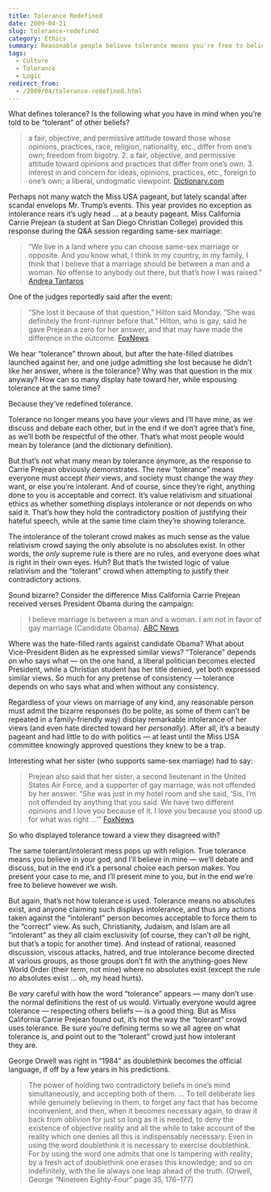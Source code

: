 ```yaml
---
title: Tolerance Redefined
date: 2009-04-21
slug: tolerance-redefined
category: Ethics
summary: Reasonable people believe tolerance means you're free to believe as you wish, and others are as well. Sadly, that's not the reality of the so-called tolerant crowd.
tags: 
  - Culture
  - Tolerance
  - Logic
redirect_from:
  - /2009/04/tolerance-redefined.html
---
```




What defines tolerance? Is the following what you have in mind when
you’re told to be “tolerant” of other beliefs?

> a fair, objective, and permissive attitude toward those
>  whose opinions, practices, race, religion, nationality, etc.,
>  differ from one’s own; freedom from bigotry. 2. a fair,
>  objective, and permissive attitude toward opinions and
>  practices that differ from one’s own. 3. interest in and
>  concern for ideas, opinions, practices, etc., foreign to
>  one’s own; a liberal, undogmatic viewpoint.
> [Dictionary.com](http://dictionary.reference.com/browse/tolerance?jss=0)

Perhaps not many watch the Miss USA pageant, but lately scandal after
scandal envelops Mr. Trump’s events. This year provides no exception as
intolerance rears it’s ugly head … at a beauty pageant. Miss California
Carrie Prejean (a student at San Diego Christian College) provided this
response during the Q&A session regarding same-sex marriage:

> “We live in a land where you can choose same-sex marriage or
>  opposite. And you know what, I think in my country, in my
>  family, I think that I believe that a marriage should be
>  between a man and a woman. No offense to anybody out there,
>  but that’s how I was raised.”
> [Andrea Tantaros](http://www.andreatantaros.com/1/2009/04/Miss-Liberal-USA.cfm)

One of the judges reportedly said after the event:

> “She lost it because of that question,” Hilton said Monday.
>  “She was definitely the front-runner before that.” Hilton,
>  who is gay, said he gave Prejean a zero for her answer, and
>  that may have made the difference in the outcome.
> [FoxNews](http://www.foxnews.com/story/0,2933,517362,00.html)

We hear “tolerance” thrown about, but after the hate-filled diatribes
launched against her, and one judge admitting she lost because he didn’t
like her answer, where is the tolerance? Why was that question in the
mix anyway? How can so many display hate toward her, while espousing
tolerance at the same time?

Because they’ve redefined tolerance.

Tolerance no longer means you have your views and I’ll have mine, as we
discuss and debate each other, but in the end if we don’t agree that’s
fine, as we’ll both be respectful of the other. That’s what most people
would mean by tolerance (and the dictionary definition).

But that’s not what many mean by tolerance anymore, as the response to
Carrie Prejean obviously demonstrates. The new “tolerance” means
everyone must accept *their* views, and society must change the way
*they* want, or else you’re intolerant. And of course, since they’re
right, anything done to you is acceptable and correct. It’s value
relativism and situational ethics as whether something displays
intolerance or not depends on who said it. That’s how they hold the
contradictory position of justifying their hateful speech, while at the
same time claim they’re showing tolerance.

The intolerance of the tolerant crowd makes as much sense as the value
relativism crowd saying the only absolute is no absolutes exist. In
other words, the *only* supreme rule is there are no rules, and everyone
does what is right in their own eyes. Huh? But that’s the twisted logic
of value relativism and the “tolerant” crowd when attempting to justify
their contradictory actions.

Sound bizarre? Consider the difference Miss California Carrie Prejean
received verses President Obama during the campaign:

> I believe marriage is between a man and a woman. I am not in
>  favor of gay marriage (Candidate Obama).
> [ABC News](http://blogs.abcnews.com/politicalradar/2008/11/obama-on-mtv-i.html)

Where was the hate-filled rants against candidate Obama? What about
Vice-President Biden as he expressed similar views? “Tolerance” depends
on who says what — on the one hand, a liberal politician becomes elected
President, while a Christian student has her title denied, yet both
expressed similar views. So much for any pretense of consistency —
tolerance depends on who says what and when without any consistency.

Regardless of your views on marriage of any kind, any reasonable person
must admit the bizarre responses (to be polite, as some of them can’t be
repeated in a family-friendly way) display remarkable intolerance of her
views (and even hate directed toward her *personally*). After all, it’s
a beauty pageant and had little to do with politics — at least until the
Miss USA committee knowingly approved questions they knew to be a trap.

Interesting what her sister (who supports same-sex marriage) had to say:

> Prejean also said that her sister, a second lieutenant in the
>  United States Air Force, and a supporter of gay marriage, was
>  not offended by her answer.
>  “She was just in my hotel room and she said, ‘Sis, I’m not
>  offended by anything that you said. We have two different
>  opinions and I love you because of it. I love you because you
>  stood up for what was right …’”
> [FoxNews](http://www.foxnews.com/story/0,2933,517215,00.html)

So who displayed tolerance toward a view they disagreed with?

The same tolerant/intolerant mess pops up with religion. True tolerance
means you believe in your god, and I’ll believe in mine — we’ll debate
and discuss, but in the end it’s a personal choice each person makes.
You present your case to me, and I’ll present mine to you, but in the
end we’re free to believe however we wish.

But again, that’s not how tolerance is used. Tolerance means no
absolutes exist, and anyone claiming such displays intolerance, and thus
any actions taken against the “intolerant” person becomes acceptable to
force them to the “correct” view. As such, Christianity, Judaism, and
Islam are all “intolerant” as they all claim exclusivity (of course,
they can’t *all* be right, but that’s a topic for another time). And
instead of rational, reasoned discussion, viscous attacks, hatred, and
true intolerance become directed at various groups, as those groups
don’t fit with the anything-goes New World Order (their term, not mine)
where no absolutes exist (except the rule no absolutes exist … oh, my
head hurts).

Be *vary* careful with how the word “tolerance” appears — many don’t use
the normal definitions the rest of us would. Virtually everyone would
agree tolerance — respecting others beliefs — is a good thing. But as
Miss California Carrie Prejean found out, it’s not the way the
“tolerant” crowd uses tolerance. Be sure you’re defining terms so we all
agree on what tolerance is, and point out to the “tolerant” crowd just
how intolerant they are.

George Orwell was right in “1984” as doublethink becomes the official
language, if off by a few years in his predictions.

> The power of holding two contradictory beliefs in one’s mind
>  simultaneously, and accepting both of them. … To tell
>  deliberate lies while genuinely believing in them, to forget
>  any fact that has become inconvenient, and then, when it
>  becomes necessary again, to draw it back from oblivion for
>  just so long as it is needed, to deny the existence of
>  objective reality and all the while to take account of the
>  reality which one denies all this is indispensably
>  necessary. Even in using the word doublethink it is
>  necessary to exercise doublethink. For by using the word one
>  admits that one is tampering with reality; by a fresh act of
>  doublethink one erases this knowledge; and so on
>  indefinitely, with the lie always one leap ahead of
>  the truth.
>  (Orwell, George “Nineteen Eighty-Four” page 35, 176–177)
